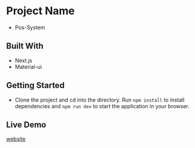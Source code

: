 # Project Name

- Pos-System
## Built With

- Next.js
- Material-ui


## Getting Started

- Clone the project and cd into the directory. Run ```npm install``` to install dependencies and ```npm run dev``` to start the application in your browser.


## Live Demo

[website](https://pos-vegan.herokuapp.com/menu)
